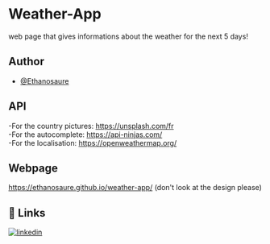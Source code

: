 # Weather-App

web page that gives informations about the weather for the next 5 days!


## Author

- [@Ethanosaure](https://www.github.com/Ethanosaure)


## API

-For the country pictures: https://unsplash.com/fr  
-For the autocomplete: https://api-ninjas.com/  
-For the localisation: https://openweathermap.org/  

## Webpage

https://ethanosaure.github.io/weather-app/ (don't look at the design please)


## 🔗 Links
[![linkedin](https://img.shields.io/badge/linkedin-0A66C2?style=for-the-badge&logo=linkedin&logoColor=white)](https://www.linkedin.com/)

